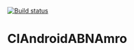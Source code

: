 [![Build status](https://build.appcenter.ms/v0.1/apps/0069fdb7-4113-405f-9440-e9c660c41fe4/branches/main/badge)](https://appcenter.ms)
# CIAndroidABNAmro
